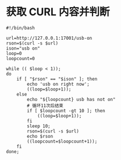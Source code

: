 # 获取 CURL 内容并判断

    #!/bin/bash

	url=http://127.0.0.1:17001/usb-on
	rson=$(curl -s $url)
	ison="usb on"
	loop=0
	loopcount=0

	while (( $loop < 1));
	do
		if [ "$rson" == "$ison" ]; then
			echo 'usb on right now';
			((loop=$loop+1));
		else
			echo "${loopcount} usb has not on"
			# 循环11次后结束
			if [ $loopcount -gt 10 ]; then
				((loop=$loop+1));
			fi
			sleep 10;
			rson=$(curl -s $url)
			echo $rson
			((loopcount=$loopcount+1));
		fi
	done;
  
  
  
